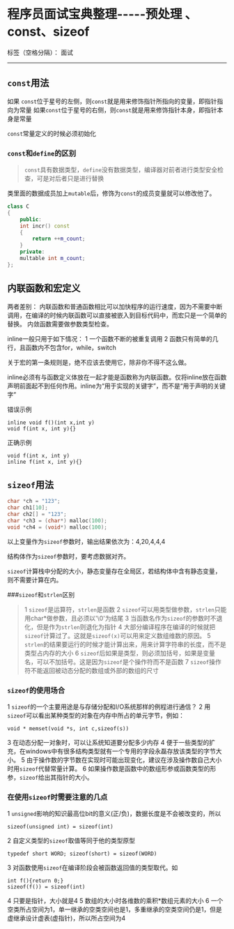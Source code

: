 ﻿# 程序员面试宝典整理-----预处理 、const、sizeof

标签（空格分隔）： 面试

---

## `const`用法
如果 `const`位于星号的左侧，则`const`就是用来修饰指针所指向的变量，即指针指向为常量
如果`const`位于星号的右侧，则`const`就是用来修饰指针本身，即指针本身是常量

`const`常量定义的时候必须初始化

### `const`和`define`的区别
>  `const`具有数据类型，`define`没有数据类型，编译器对前者进行类型安全检查，可是对后者只是进行替换

类里面的数据成员加上`mutable`后，修饰为`const`的成员变量就可以修改他了。

```c++
class C
{
    public:
    int incr() const
    {
        return ++m_count;
    }
    private:
    multable int m_count;
};

```

## 内联函数和宏定义

两者差别：
内联函数和普通函数相比可以加快程序的运行速度，因为不需要中断调用，在编译的时候内联函数可以直接被嵌入到目标代码中，而宏只是一个简单的替换。
内敛函数需要做参数类型检查。

inline一般只用于如下情况：
1 一个函数不断的被重复调用
2 函数只有简单的几行，且函数内不包含for，while，switch

关于宏的第一条规则是，绝不应该去使用它，除非你不得不这么做。

inline必须有与函数定义体放在一起才能是函数称为内联函数。仅将inline放在函数声明前面起不到任何作用。inline为“用于实现的关键字”，而不是“用于声明的关键字”

错误示例

    inline void f()(int x,int y)
    void f(int x, int y){}
    
正确示例

    void f(int x, int y)
    inline f(int x, int y){}

## `sizeof`用法

```c++
char *ch = "123";
char ch1[10];
char ch2[] = "123";
char *ch3 = (char*) malloc(100);
void *ch4 = (void*) malloc(100);

```
以上变量作为`sizeof`参数时，输出结果依次为：4,20,4,4,4

结构体作为`sizeof`参数时，要考虑数据对齐。

`sizeof`计算栈中分配的大小，静态变量存在全局区，若结构体中含有静态变量，则不需要计算在内。

###`sizeof`和`strlen`区别
> 1 `sizeof`是运算符，`strlen`是函数
2 `sizeof`可以用类型做参数，`strlen`只能用char*做参数，且必须以'\0'为结尾
3 当函数名作为`sizeof`的参数时不退化，但是作为`strlen`则退化为指针
4 大部分编译程序在编译的时候就把`sizeof`计算过了。这就是`sizeof(x)`可以用来定义数组维数的原因。
5 `strlen`的结果要运行的时候才能计算出来，用来计算字符串的长度，而不是类型占内存的大小
6 `sizeof`后如果是类型，则必须加括号，如果是变量名，可以不加括号。这是因为`sizeof`是个操作符而不是函数
7 `sizeof`操作符不能返回被动态分配的数组或外部的数组的尺寸


### `sizeof`的使用场合
1 `sizeof`的一个主要用途是与存储分配和I/O系统那样的例程进行通信？
2 用`sizeof`可以看出某种类型的对象在内存中所占的单元字节，例如：

    void * memset(void *s, int c,sizeof(s))

3 在动态分配一对象时，可以让系统知道要分配多少内存
4 便于一些类型的扩充，在windows中有很多结构类型就有一个专用的字段永磊存放该类型的字节大小。
5 由于操作数的字节数在实现时可能出现变化，建议在涉及操作数自己大小时用`sizeof`代替常量计算。
6 如果操作数是函数中的数组形参或函数类型的形参，`sizeof`给出其指针的大小。

### 在使用`sizeof`时需要注意的几点
1 `unsigned`影响的知识最高位bit的意义(正/负)，数据长度是不会被改变的，所以

    sizeof(unsigned int) = sizeof(int)

2 自定义类型的`sizeof`取值等同于他的类型原型
    
    typedef short WORD; sizeof(short) = sizeof(WORD)

3 对函数使用`sizeof`在编译阶段会被函数返回值的类型取代。如

    int f(){return 0;}
    sizeof(f()) = sizeof(int)

4 只要是指针，大小就是4
5 数组的大小时各维数的乘积*数组元素的大小
6 一个空类所占空间为1，单一继承的空类空间也是1，多重继承的空类空间仍是1，但是虚继承设计虚表(虚指针)，所以所占空间为4








